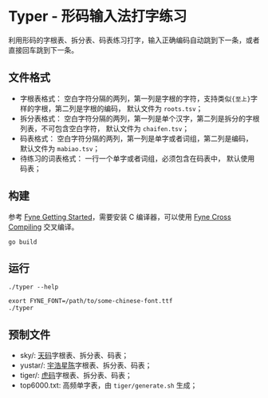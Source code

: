 # Typer - 形码输入法打字练习

利用形码的字根表、拆分表、码表练习打字，输入正确编码自动跳到下一条，或者直接回车跳到下一条。

## 文件格式

* 字根表格式： 空白字符分隔的两列，第一列是字根的字符，支持类似`{至上}`字样的字根，第二列是字根的编码， 默认文件为 `roots.tsv`；
* 拆分表格式： 空白字符分隔的两列，第一列是单个汉字，第二列是拆分的字根列表，不可包含空白字符， 默认文件为 `chaifen.tsv`；
* 码表格式： 空白字符分隔的两列，第一列是单字或者词组，第二列是编码， 默认文件为 `mabiao.tsv`；
* 待练习的词表格式： 一行一个单字或者词组，必须包含在码表中， 默认使用码表；

## 构建

参考 [Fyne Getting Started](https://docs.fyne.io/started/)，需要安装 C 编译器，可以使用
[Fyne Cross Compiling](https://docs.fyne.io/started/cross-compiling) 交叉编译。

```
go build
```

## 运行

```
./typer --help

exort FYNE_FONT=/path/to/some-chinese-font.ttf
./typer
```

## 预制文件

* sky/:  [天码](https://yuhao.forfudan.com/docs/tianma.html)字根表、拆分表、码表；
* yustar/: [宇浩星陈](https://yuhao.forfudan.com/learn/)字根表、拆分表、码表；
* tiger/: [虎码](https://tiger-code.com)字根表、拆分表、码表；
* top6000.txt: 高频单字表，由 `tiger/generate.sh` 生成；
